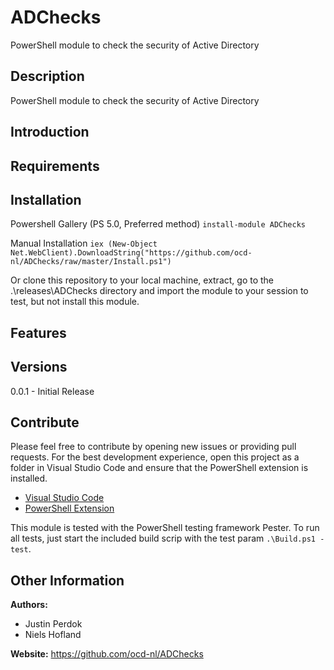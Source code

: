 # ADChecks

PowerShell module to check the security of Active Directory

## Description

PowerShell module to check the security of Active Directory

## Introduction

## Requirements

## Installation

Powershell Gallery (PS 5.0, Preferred method)
`install-module ADChecks`

Manual Installation
`iex (New-Object Net.WebClient).DownloadString("https://github.com/ocd-nl/ADChecks/raw/master/Install.ps1")`

Or clone this repository to your local machine, extract, go to the .\releases\ADChecks directory
and import the module to your session to test, but not install this module.

## Features

## Versions

0.0.1 - Initial Release

## Contribute

Please feel free to contribute by opening new issues or providing pull requests.
For the best development experience, open this project as a folder in Visual
Studio Code and ensure that the PowerShell extension is installed.

* [Visual Studio Code](https://code.visualstudio.com/)
* [PowerShell Extension](https://marketplace.visualstudio.com/items?itemName=ms-vscode.PowerShell)

This module is tested with the PowerShell testing framework Pester. To run all tests, just start the included build scrip with the test param `.\Build.ps1 -test`.

## Other Information

**Authors:** 
- Justin Perdok
- Niels Hofland

**Website:** https://github.com/ocd-nl/ADChecks
